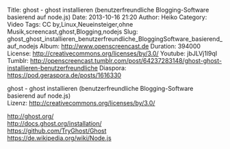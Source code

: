 Title: ghost - ghost installieren (benutzerfreundliche Blogging-Software basierend auf node.js)
Date: 2013-10-16 21:20
Author: Heiko
Category: Video
Tags: CC by,Linux,Neueinsteiger,ohne Musik,screencast,ghost,Blogging,nodejs
Slug: ghost_ghost_installieren_benutzerfreundliche_BloggingSoftware_basierend_auf_nodejs
Album: http://www.openscreencast.de
Duration: 394000
License: http://creativecommons.org/licenses/by/3.0/
Youtube: jbJLVj1l9qI
Tumblr: http://openscreencast.tumblr.com/post/64237283148/ghost-ghost-installieren-benutzerfreundliche
Diaspora: https://pod.geraspora.de/posts/1616330

ghost - ghost installieren (benutzerfreundliche Blogging-Software basierend
auf node.js)  
Lizenz: <http://creativecommons.org/licenses/by/3.0/>  
  
<http://ghost.org/>  
<http://docs.ghost.org/installation/>  
<https://github.com/TryGhost/Ghost>  
<https://de.wikipedia.org/wiki/Node.js>

